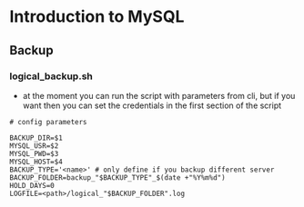 # Introduction to MySQL

## Backup

### logical_backup.sh

- at the moment you can run the script with parameters from cli, but if you want then you can set the credentials in the first section of the script

```
# config parameters
 
BACKUP_DIR=$1
MYSQL_USR=$2
MYSQL_PWD=$3
MYSQL_HOST=$4
BACKUP_TYPE='<name>' # only define if you backup different server
BACKUP_FOLDER=backup_"$BACKUP_TYPE"_$(date +"%Y%m%d")
HOLD_DAYS=0
LOGFILE=<path>/logical_"$BACKUP_FOLDER".log
```

